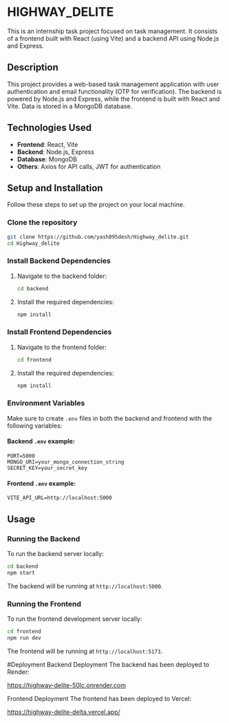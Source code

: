 
# HIGHWAY_DELITE

This is an internship task project focused on task management. It consists of a frontend built with React (using Vite) and a backend API using Node.js and Express.


## Description
This project provides a web-based task management application with user authentication and email functionality (OTP for verification). The backend is powered by Node.js and Express, while the frontend is built with React and Vite. Data is stored in a MongoDB database.

## Technologies Used
- **Frontend**: React, Vite
- **Backend**: Node.js, Express
- **Database**: MongoDB
- **Others**: Axios for API calls, JWT for authentication

## Setup and Installation

Follow these steps to set up the project on your local machine.

### Clone the repository
```bash
git clone https://github.com/yash095desh/Highway_delite.git
cd Highway_delite
```

### Install Backend Dependencies
1. Navigate to the backend folder:
   ```bash
   cd backend
   ```
2. Install the required dependencies:
   ```bash
   npm install
   ```

### Install Frontend Dependencies
1. Navigate to the frontend folder:
   ```bash
   cd frontend
   ```
2. Install the required dependencies:
   ```bash
   npm install
   ```

### Environment Variables
Make sure to create `.env` files in both the backend and frontend with the following variables:

#### Backend `.env` example:
```env
PORT=5000
MONGO_URI=your_mongo_connection_string
SECRET_KEY=your_secret_key
```

#### Frontend `.env` example:
```env
VITE_API_URL=http://localhost:5000
```

## Usage

### Running the Backend
To run the backend server locally:
```bash
cd backend
npm start
```
The backend will be running at `http://localhost:5000`.

### Running the Frontend
To run the frontend development server locally:
```bash
cd frontend
npm run dev
```
The frontend will be running at `http://localhost:5173`.

#Deployment
Backend Deployment
The backend has been deployed to Render:

https://highway-delite-50lc.onrender.com

Frontend Deployment
The frontend has been deployed to Vercel:

https://highway-delite-delta.vercel.app/
